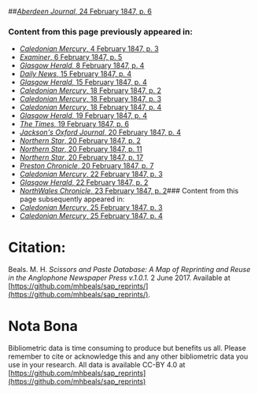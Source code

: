 ##[*Aberdeen Journal*, 24 February 1847, p. 6](https://mhbeals.github.io/sap_html/Aberdeen-Journal/Aberdeen-Journal-24-February-1847-p-6)

### Content from this page previously appeared in:
+ [*Caledonian Mercury*, 4 February 1847, p. 3](https://mhbeals.github.io/sap_html/Caledonian-Mercury/Caledonian-Mercury-4-February-1847-p-3)
+ [*Examiner*, 6 February 1847, p. 5](https://mhbeals.github.io/sap_html/Examiner/Examiner-6-February-1847-p-5)
+ [*Glasgow Herald*, 8 February 1847, p. 4](https://mhbeals.github.io/sap_html/Glasgow-Herald/Glasgow-Herald-8-February-1847-p-4)
+ [*Daily News*, 15 February 1847, p. 4](https://mhbeals.github.io/sap_html/Daily-News/Daily-News-15-February-1847-p-4)
+ [*Glasgow Herald*, 15 February 1847, p. 4](https://mhbeals.github.io/sap_html/Glasgow-Herald/Glasgow-Herald-15-February-1847-p-4)
+ [*Caledonian Mercury*, 18 February 1847, p. 2](https://mhbeals.github.io/sap_html/Caledonian-Mercury/Caledonian-Mercury-18-February-1847-p-2)
+ [*Caledonian Mercury*, 18 February 1847, p. 3](https://mhbeals.github.io/sap_html/Caledonian-Mercury/Caledonian-Mercury-18-February-1847-p-3)
+ [*Caledonian Mercury*, 18 February 1847, p. 4](https://mhbeals.github.io/sap_html/Caledonian-Mercury/Caledonian-Mercury-18-February-1847-p-4)
+ [*Glasgow Herald*, 19 February 1847, p. 4](https://mhbeals.github.io/sap_html/Glasgow-Herald/Glasgow-Herald-19-February-1847-p-4)
+ [*The Times*, 19 February 1847, p. 6](https://mhbeals.github.io/sap_html/The-Times/The-Times-19-February-1847-p-6)
+ [*Jackson's Oxford Journal*, 20 February 1847, p. 4](https://mhbeals.github.io/sap_html/Jackson's-Oxford-Journal/Jackson's-Oxford-Journal-20-February-1847-p-4)
+ [*Northern Star*, 20 February 1847, p. 2](https://mhbeals.github.io/sap_html/Northern-Star/Northern-Star-20-February-1847-p-2)
+ [*Northern Star*, 20 February 1847, p. 11](https://mhbeals.github.io/sap_html/Northern-Star/Northern-Star-20-February-1847-p-11)
+ [*Northern Star*, 20 February 1847, p. 17](https://mhbeals.github.io/sap_html/Northern-Star/Northern-Star-20-February-1847-p-17)
+ [*Preston Chronicle*, 20 February 1847, p. 7](https://mhbeals.github.io/sap_html/Preston-Chronicle/Preston-Chronicle-20-February-1847-p-7)
+ [*Caledonian Mercury*, 22 February 1847, p. 3](https://mhbeals.github.io/sap_html/Caledonian-Mercury/Caledonian-Mercury-22-February-1847-p-3)
+ [*Glasgow Herald*, 22 February 1847, p. 2](https://mhbeals.github.io/sap_html/Glasgow-Herald/Glasgow-Herald-22-February-1847-p-2)
+ [*NorthWales Chronicle*, 23 February 1847, p. 2](https://mhbeals.github.io/sap_html/NorthWales-Chronicle/NorthWales-Chronicle-23-February-1847-p-2)### Content from this page subsequently appeared in:
+ [*Caledonian Mercury*, 25 February 1847, p. 3](https://mhbeals.github.io/sap_html/Caledonian-Mercury/Caledonian-Mercury-25-February-1847-p-3)
+ [*Caledonian Mercury*, 25 February 1847, p. 4](https://mhbeals.github.io/sap_html/Caledonian-Mercury/Caledonian-Mercury-25-February-1847-p-4)
                    
# Citation: 

Beals. M. H. *Scissors and Paste Database: A Map of Reprinting and Reuse in the Anglophone Newspaper Press v.1.0.1.* 2 June 2017. Available at [https://github.com/mhbeals/sap_reprints/](https://github.com/mhbeals/sap_reprints/). 
                    
# Nota Bona

Bibliometric data is time consuming to produce but benefits us all. Please remember to cite or acknowledge this and any other bibliometric data you use in your research. All data is available CC-BY 4.0 at [https://github.com/mhbeals/sap_reprints](https://github.com/mhbeals/sap_reprints)